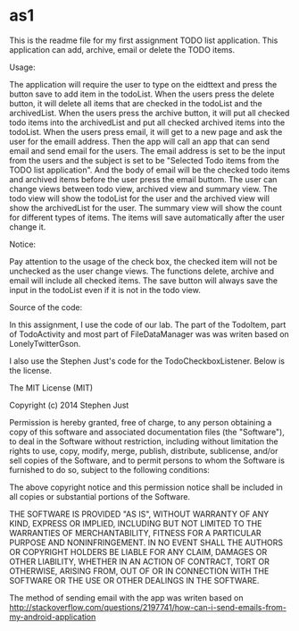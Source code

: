 as1
===

This is the readme file for my first assignment TODO list application.
This application can add, archive, email or delete the TODO items.

Usage:

The application will require the user to type on the eidttext and press the button save to add item in the todoList.
When the users press the delete button, it will delete all items that are checked in the todoList and the archivedList.
When the users press the archive button, it will put all checked todo items into the archivedList and put all checked archived items into the todoList.
When the users press email, it will get to a new page and ask the user for the emaill address. Then the app will call an app that can send email and send email for the users. The email address is set to be the input from the users and the subject is set to be "Selected Todo items from the TODO list application". And the body of email will be the checked todo items and archived items before the user press the email buttom.
The user can change views between todo view, archived view and summary view.
The todo view will show the todoList for the user and the archived view will show the archivedList for the user.
The summary view will show the count for different types of items.
The items will save automatically after the user change it.

Notice:

Pay attention to the usage of the check box, the checked item will not be unchecked as the user change views. The functions delete, archive and email will include all checked items.
The save button will always save the input in the todoList even if it is not in the todo view.


Source of the code:

In this assignment, I use the code of our lab. The part of the TodoItem, part of TodoActivity and most part of FileDataManager was was writen based on LonelyTwitterGson.

I also use the Stephen Just's code for the TodoCheckboxListener. Below is the license.

The MIT License (MIT)

Copyright (c) 2014 Stephen Just

Permission is hereby granted, free of charge, to any person obtaining a copy
of this software and associated documentation files (the "Software"), to deal
in the Software without restriction, including without limitation the rights
to use, copy, modify, merge, publish, distribute, sublicense, and/or sell
copies of the Software, and to permit persons to whom the Software is
furnished to do so, subject to the following conditions:

The above copyright notice and this permission notice shall be included in all
copies or substantial portions of the Software.

THE SOFTWARE IS PROVIDED "AS IS", WITHOUT WARRANTY OF ANY KIND, EXPRESS OR
IMPLIED, INCLUDING BUT NOT LIMITED TO THE WARRANTIES OF MERCHANTABILITY,
FITNESS FOR A PARTICULAR PURPOSE AND NONINFRINGEMENT. IN NO EVENT SHALL THE
AUTHORS OR COPYRIGHT HOLDERS BE LIABLE FOR ANY CLAIM, DAMAGES OR OTHER
LIABILITY, WHETHER IN AN ACTION OF CONTRACT, TORT OR OTHERWISE, ARISING FROM,
OUT OF OR IN CONNECTION WITH THE SOFTWARE OR THE USE OR OTHER DEALINGS IN THE
SOFTWARE.


The method of sending email with the app was writen based on http://stackoverflow.com/questions/2197741/how-can-i-send-emails-from-my-android-application
